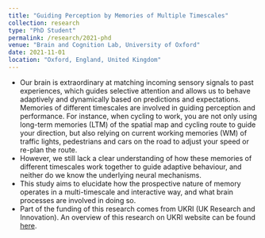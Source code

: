 ```yaml
---
title: "Guiding Perception by Memories of Multiple Timescales"
collection: research
type: "PhD Student"
permalink: /research/2021-phd
venue: "Brain and Cognition Lab, University of Oxford"
date: 2021-11-01
location: "Oxford, England, United Kingdom"
---
```

- Our brain is extraordinary at matching incoming sensory signals to past experiences, which guides selective attention and allows us to behave adaptively and dynamically based on predictions and expectations. Memories of different timescales are involved in guiding perception and performance. For instance, when cycling to work, you are not only using long-term memories (LTM) of the spatial map and cycling route to guide your direction, but also relying on current working memories (WM) of traffic lights, pedestrians and cars on the road to adjust your speed or re-plan the route.
- However, we still lack a clear understanding of how these memories of different timescales work together to guide adaptive behaviour, and neither do we know the underlying neural mechanisms.
- This study aims to elucidate how the prospective nature of memory operates in a multi-timescale and interactive way, and what brain processes are involved in doing so.
- Part of the funding of this research comes from UKRI (UK Research and Innovation). An overview of this research on UKRI website can be found [here](https://gtr.ukri.org/projects?ref=studentship-2606454).

